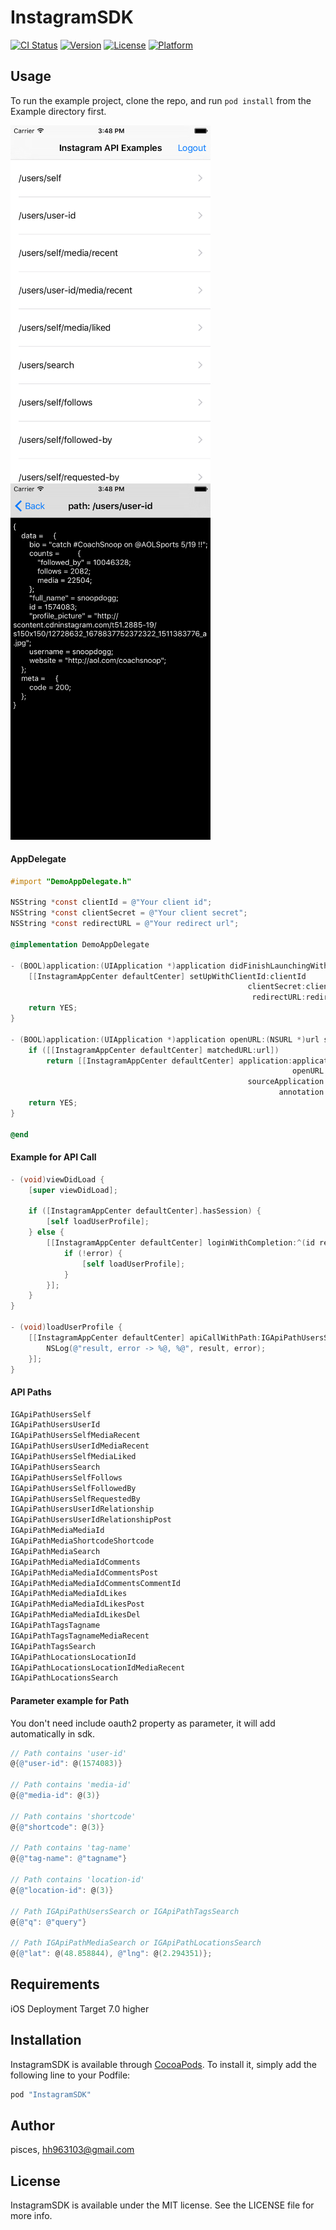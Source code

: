 # InstagramSDK

[![CI Status](http://img.shields.io/travis/pisces/InstagramSDK.svg?style=flat)](https://travis-ci.org/pisces/InstagramSDK)
[![Version](https://img.shields.io/cocoapods/v/InstagramSDK.svg?style=flat)](http://cocoapods.org/pods/InstagramSDK)
[![License](https://img.shields.io/cocoapods/l/InstagramSDK.svg?style=flat)](http://cocoapods.org/pods/InstagramSDK)
[![Platform](https://img.shields.io/cocoapods/p/InstagramSDK.svg?style=flat)](http://cocoapods.org/pods/InstagramSDK)

## Usage

To run the example project, clone the repo, and run `pod install` from the Example directory first.

<img src="ScreenShot/sh_001.png" width="320"/>
<img src="ScreenShot/sh_002.png" width="320"/>

#### AppDelegate
```Objective-c
#import "DemoAppDelegate.h"

NSString *const clientId = @"Your client id";
NSString *const clientSecret = @"Your client secret";
NSString *const redirectURL = @"Your redirect url";

@implementation DemoAppDelegate

- (BOOL)application:(UIApplication *)application didFinishLaunchingWithOptions:(NSDictionary *)launchOptions {
    [[InstagramAppCenter defaultCenter] setUpWithClientId:clientId
                                                     clientSecret:clientSecret
                                                      redirectURL:redirectURL];
    return YES;
}

- (BOOL)application:(UIApplication *)application openURL:(NSURL *)url sourceApplication:(NSString *)sourceApplication annotation:(id)annotation {
    if ([[InstagramAppCenter defaultCenter] matchedURL:url])
        return [[InstagramAppCenter defaultCenter] application:application
                                                               openURL:url
                                                     sourceApplication:sourceApplication
                                                            annotation:annotation];
    return YES;
}

@end
```
#### Example for API Call
```Objective-c
- (void)viewDidLoad {
    [super viewDidLoad];
    
    if ([InstagramAppCenter defaultCenter].hasSession) {
        [self loadUserProfile];
    } else {
        [[InstagramAppCenter defaultCenter] loginWithCompletion:^(id result, NSError *error) {
            if (!error) {
                [self loadUserProfile];
            }
        }];
    }
}

- (void)loadUserProfile {
    [[InstagramAppCenter defaultCenter] apiCallWithPath:IGApiPathUsersSelf param:nil completion:^(id result, NSError *error) {
        NSLog(@"result, error -> %@, %@", result, error);
    }];
}
```

#### API Paths
```Objective-c
IGApiPathUsersSelf
IGApiPathUsersUserId
IGApiPathUsersSelfMediaRecent
IGApiPathUsersUserIdMediaRecent
IGApiPathUsersSelfMediaLiked
IGApiPathUsersSearch
IGApiPathUsersSelfFollows
IGApiPathUsersSelfFollowedBy
IGApiPathUsersSelfRequestedBy
IGApiPathUsersUserIdRelationship
IGApiPathUsersUserIdRelationshipPost
IGApiPathMediaMediaId
IGApiPathMediaShortcodeShortcode
IGApiPathMediaSearch
IGApiPathMediaMediaIdComments
IGApiPathMediaMediaIdCommentsPost
IGApiPathMediaMediaIdCommentsCommentId
IGApiPathMediaMediaIdLikes
IGApiPathMediaMediaIdLikesPost
IGApiPathMediaMediaIdLikesDel
IGApiPathTagsTagname
IGApiPathTagsTagnameMediaRecent
IGApiPathTagsSearch
IGApiPathLocationsLocationId
IGApiPathLocationsLocationIdMediaRecent
IGApiPathLocationsSearch
```

#### Parameter example for Path
You don't need include oauth2 property as parameter, it will add automatically in sdk.

```Objective-c
// Path contains 'user-id'
@{@"user-id": @(1574083)}

// Path contains 'media-id'
@{@"media-id": @(3)}

// Path contains 'shortcode'
@{@"shortcode": @(3)}

// Path contains 'tag-name'
@{@"tag-name": @"tagname"}

// Path contains 'location-id'
@{@"location-id": @(3)}

// Path IGApiPathUsersSearch or IGApiPathTagsSearch
@{@"q": @"query"}

// Path IGApiPathMediaSearch or IGApiPathLocationsSearch
@{@"lat": @(48.858844), @"lng": @(2.294351)};

```

## Requirements
iOS Deployment Target 7.0 higher

## Installation

InstagramSDK is available through [CocoaPods](http://cocoapods.org). To install
it, simply add the following line to your Podfile:

```ruby
pod "InstagramSDK"
```

## Author

pisces, hh963103@gmail.com

## License

InstagramSDK is available under the MIT license. See the LICENSE file for more info.
